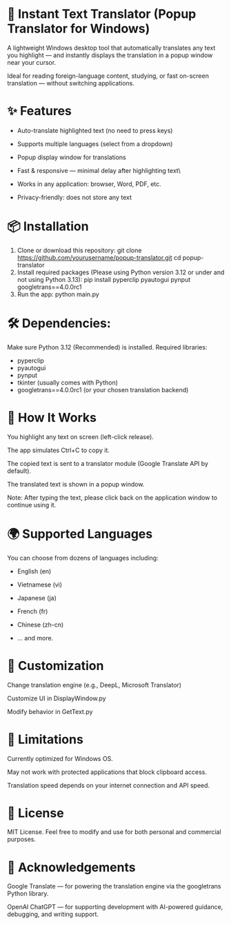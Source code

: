 # 📘 Instant Text Translator (Popup Translator for Windows)

A lightweight Windows desktop tool that automatically translates any text you highlight — and instantly displays the translation in a popup window near your cursor.

Ideal for reading foreign-language content, studying, or fast on-screen translation — without switching applications.

# ✨ Features

+ Auto-translate highlighted text (no need to press keys)

+ Supports multiple languages (select from a dropdown)

+ Popup display window for translations

+ Fast & responsive — minimal delay after highlighting text\

+ Works in any application: browser, Word, PDF, etc.

+ Privacy-friendly: does not store any text


# 📦 Installation
1. Clone or download this repository:
git clone https://github.com/yourusername/popup-translator.git
cd popup-translator
2. Install required packages (Please using Python version 3.12 or under and not using Python 3.13):
pip install pyperclip pyautogui pynput googletrans==4.0.0rc1
3. Run the app:
python main.py

# 🛠 Dependencies:

Make sure Python 3.12 (Recommended) is installed. Required libraries:
+ pyperclip
+ pyautogui
+ pynput
+ tkinter (usually comes with Python)
+ googletrans==4.0.0rc1 (or your chosen translation backend)

# 🧠 How It Works

You highlight any text on screen (left-click release).

The app simulates Ctrl+C to copy it.

The copied text is sent to a translator module (Google Translate API by default).

The translated text is shown in a popup window.

Note: After typing the text, please click back on the application window to continue using it.

# 🌍 Supported Languages

You can choose from dozens of languages including:

+ English (en)

+ Vietnamese (vi)

+ Japanese (ja)

+ French (fr)

+ Chinese (zh-cn)

+ ... and more.

# 🧩 Customization

Change translation engine (e.g., DeepL, Microsoft Translator)

Customize UI in DisplayWindow.py

Modify behavior in GetText.py

# 🚫 Limitations

Currently optimized for Windows OS.

May not work with protected applications that block clipboard access.

Translation speed depends on your internet connection and API speed.

# 📄 License

MIT License. Feel free to modify and use for both personal and commercial purposes.

# 🙏 Acknowledgements

Google Translate — for powering the translation engine via the googletrans Python library.

OpenAI ChatGPT — for supporting development with AI-powered guidance, debugging, and writing support.
